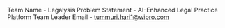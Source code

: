 Team Name - Legalysis
Problem Statement - AI-Enhanced Legal Practice Platform
Team Leader Email - tummuri.hari1@wipro.com


